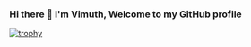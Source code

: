 ### Hi there 👋 I'm Vimuth, Welcome to my GitHub profile

<!--
**vimuth97/vimuth97** is a ✨ _special_ ✨ repository because its `README.md` (this file) appears on your GitHub profile.

Here are some ideas to get you started:

- 🔭 I’m currently working on ...
- 🌱 I’m currently learning ...
- 👯 I’m looking to collaborate on ...
- 🤔 I’m looking for help with ...
- 💬 Ask me about ...
- 📫 How to reach me: ...
- 😄 Pronouns: ...
- ⚡ Fun fact: ...
-->

[![trophy](https://github-profile-trophy.vercel.app/?username=vimuth97&theme=onedark&title=Commit,MultiLanguage,Repositories,PullRequest)](https://github.com/vimuth97/github-profile-trophy)
